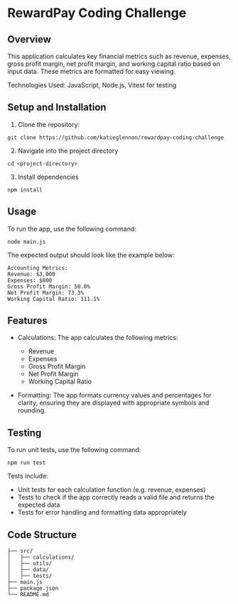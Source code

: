 # RewardPay Coding Challenge

## Overview

This application calculates key financial metrics such as revenue, expenses, gross profit margin, net profit margin, and working capital ratio based on input data. These metrics are formatted for easy viewing.

Technologies Used: JavaScript, Node.js, Vitest for testing

## Setup and Installation

1. Clone the repository:

```
git clone https://github.com/katieglennon/rewardpay-coding-challenge
```

2. Navigate into the project directory

```
cd <project-directory>
```

3. Install dependencies

```
npm install
```

## Usage

To run the app, use the following command:

```
node main.js
```

The expected output should look like the example below:

```
Accounting Metrics:
Revenue: $3,000
Expenses: $800
Gross Profit Margin: 50.0%
Net Profit Margin: 73.3%
Working Capital Ratio: 111.1%
```

## Features

- Calculations: The app calculates the following metrics:

  - Revenue
  - Expenses
  - Gross Profit Margin
  - Net Profit Margin
  - Working Capital Ratio

- Formatting: The app formats currency values and percentages for clarity, ensuring they are displayed with appropriate symbols and rounding.

## Testing

To run unit tests, use the following command:

```
npm run test
```

Tests include:

- Unit tests for each calculation function (e.g. revenue, expenses)
- Tests to check if the app correctly reads a valid file and returns the expected data
- Tests for error handling and formatting data appropriately

## Code Structure

```
├── src/
│   ├── calculations/
│   ├── utils/
│   ├── data/
│   ├── tests/
├── main.js
├── package.json
└── README.md
```

